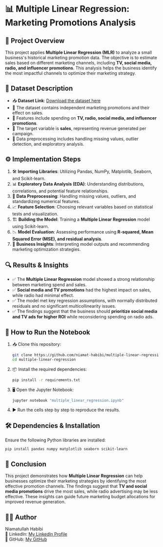 # 📊 Multiple Linear Regression: Marketing Promotions Analysis

## 📝 Project Overview
This project applies **Multiple Linear Regression (MLR)** to analyze a small business's historical marketing promotion data. The objective is to estimate sales based on different marketing channels, including **TV, social media, radio, and influencer promotions**. This analysis helps the business identify the most impactful channels to optimize their marketing strategy.

## 📂 Dataset Description
- 📥 **Dataset Link**: [Download the dataset here](https://drive.google.com/file/d/1BWQfmdeW83BXIgXCDQHPxPLczmcv55Fs/view?usp=sharing)
- 📌 The dataset contains independent marketing promotions and their effect on sales.
- 📌 Features include spending on **TV, radio, social media, and influencer promotions**.
- 📌 The target variable is **sales**, representing revenue generated per campaign.
- 📌 Data preprocessing includes handling missing values, outlier detection, and exploratory analysis.

## ⚙️ Implementation Steps
1. 🛠 **Importing Libraries**: Utilizing Pandas, NumPy, Matplotlib, Seaborn, and Scikit-learn.
2. 📊 **Exploratory Data Analysis (EDA)**: Understanding distributions, correlations, and potential feature relationships.
3. 🔧 **Data Preprocessing**: Handling missing values, outliers, and standardizing numerical features.
4. 📈 **Feature Selection**: Choosing relevant variables based on statistical tests and visualization.
5. 🏗 **Building the Model**: Training a **Multiple Linear Regression** model using Scikit-learn.
6. 📉 **Model Evaluation**: Assessing performance using **R-squared, Mean Squared Error (MSE), and residual analysis**.
7. 🎯 **Business Insights**: Interpreting model outputs and recommending marketing optimization strategies.

## 🔍 Results & Insights
- ✅ The **Multiple Linear Regression** model showed a strong relationship between marketing spend and sales.
- ✅ **Social media and TV promotions** had the highest impact on sales, while radio had minimal effect.
- ✅ The model met key regression assumptions, with normally distributed residuals and no significant multicollinearity issues.
- ✅ The findings suggest that the business should **prioritize social media and TV ads for higher ROI** while reconsidering spending on radio ads.

## 🚀 How to Run the Notebook
1. 📥 Clone this repository:
   ```bash
   git clone https://github.com/niamat-habibi/multiple-linear-regression.git
   cd multiple-linear-regression
   ```
2. 📦 Install the required dependencies:
   ```bash
   pip install -r requirements.txt
   ```
3. 🖥 Open the Jupyter Notebook:
   ```bash
   jupyter notebook "multiple_linear_regression.ipynb"
   ```
4. ▶️ Run the cells step by step to reproduce the results.

## 🛠 Dependencies & Installation
Ensure the following Python libraries are installed:
```bash
pip install pandas numpy matplotlib seaborn scikit-learn
```

## 🎯 Conclusion
This project demonstrates how **Multiple Linear Regression** can help businesses optimize their marketing strategies by identifying the most effective promotion channels. The findings suggest that **TV and social media promotions** drive the most sales, while radio advertising may be less effective. These insights can guide future marketing budget allocations for improved revenue generation.

## 👨‍💻 Author
Niamatullah Habibi  
🔗 LinkedIn: [My LinkedIn Profile](https://www.linkedin.com/in/niamatullah-habibi)  
🐙 GitHub: [My GitHub](https://github.com/niamat-habibi)
